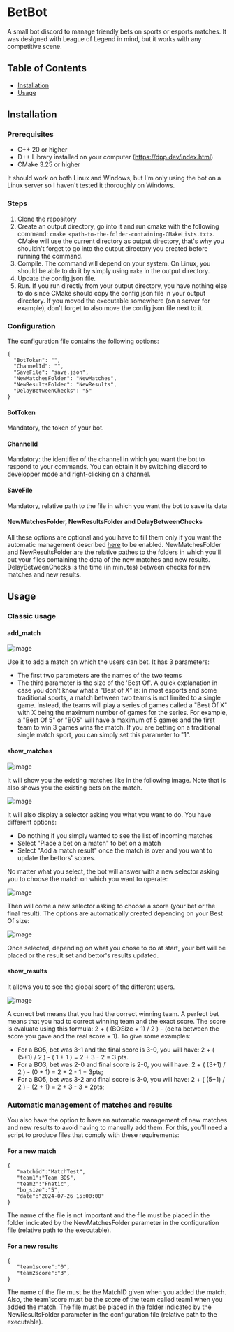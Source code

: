 # BetBot

A small bot discord to manage friendly bets on sports or esports matches. It was designed with League of Legend in mind, but it works with any competitive scene. 

## Table of Contents
- [Installation](#installation)
- [Usage](#usage)

## Installation

### Prerequisites
- C++ 20 or higher
- D++ Library installed on your computer (https://dpp.dev/index.html)
- CMake 3.25 or higher

It should work on both Linux and Windows, but I'm only using the bot on a Linux server so I haven't tested it thoroughly on Windows. 

### Steps
1. Clone the repository
2. Create an output directory, go into it and run cmake with the following command: ```cmake <path-to-the-folder-containing-CMakeLists.txt>```. CMake will use the current directory as output directory, that's why you shouldn't forget to go into the output directory you created before running the command.
3. Compile. The command will depend on your system. On Linux, you should be able to do it by simply using ```make``` in the output directory. 
5. Update the config.json file. 
6. Run. If you run directly from your output directory, you have nothing else to do since CMake should copy the config.json file in your output directory. If you moved the executable somewhere (on a server for example), don't forget to also move the config.json file next to it.

### Configuration
The configuration file contains the following options: 

```
{
  "BotToken": "", 
  "ChannelId": "", 
  "SaveFile": "save.json",
  "NewMatchesFolder": "NewMatches", 
  "NewResultsFolder": "NewResults",
  "DelayBetweenChecks": "5" 
}
```

#### BotToken
Mandatory, the token of your bot.

#### ChannelId
Mandatory: the identifier of the channel in which you want the bot to respond to your commands. You can obtain it by switching discord to developper mode and right-clicking on a channel.

#### SaveFile
Mandatory, relative path to the file in which you want the bot to save its data

#### NewMatchesFolder, NewResultsFolder and DelayBetweenChecks
All these options are optional and you have to fill them only if you want the automatic management described [here](#automatic-management-of-matches-and-results) to be enabled.
NewMatchesFolder and NewResultsFolder are the relative pathes to the folders in which you'll put your files containing the data of the new matches and new results. 
DelayBetweenChecks is the time (in minutes) between checks for new matches and new results.

## Usage

### Classic usage

#### add_match

![image](https://github.com/BJPerez/DiscordBetBot/assets/16210134/8a8f023a-a422-4d26-9634-0fd1580dc19a)

Use it to add a match on which the users can bet. It has 3 parameters:

- The first two parameters are the names of the two teams
- The third parameter is the size of the 'Best Of'. A quick explanation in case you don't know what a "Best of X" is: in most esports and some traditional sports, a match between two teams is not limited to a single game. Instead, the teams will play a series of games called a "Best Of X" with X being the maximum number of games for the series. For example, a "Best Of 5" or "BO5" will have a maximum of 5 games and the first team to win 3 games wins the match. If you are betting on a traditional single match sport, you can simply set this parameter to "1".

#### show_matches

![image](https://github.com/BJPerez/DiscordBetBot/assets/16210134/dcb9d431-41c0-4c99-a921-ab00cff03624)

It will show you the existing matches like in the following image. Note that is also shows you the existing bets on the match.

![image](https://github.com/BJPerez/DiscordBetBot/assets/16210134/512f6beb-cbbc-4e41-b4c3-780cbe8f9fe5)

It will also display a selector asking you what you want to do. You have different options:
- Do nothing if you simply wanted to see the list of incoming matches
- Select "Place a bet on a match" to bet on a match
- Select "Add a match result" once the match is over and you want to update the bettors' scores.

No matter what you select, the bot will answer with a new selector asking you to choose the match on which you want to operate:

![image](https://github.com/BJPerez/DiscordBetBot/assets/16210134/e3d45ae7-fb48-41bc-92c7-53c55a706df5)

Then will come a new selector asking to choose a score (your bet or the final result). The options are automatically created depending on your Best Of size:

![image](https://github.com/BJPerez/DiscordBetBot/assets/16210134/21232848-750e-44c6-8c47-7d637f8a1cdd)

Once selected, depending on what you chose to do at start, your bet will be placed or the result set and bettor's results updated.

#### show_results

It allows you to see the global score of the different users. 

![image](https://github.com/BJPerez/DiscordBetBot/assets/16210134/dc49d6c1-5b55-4b4a-9b79-af8e8cdd4741)

A correct bet means that you had the correct winning team.
A perfect bet means that you had to correct winning team and the exact score.
The score is evaluate using this formula: 2 + ( (BOSize + 1) / 2 ) - (delta between the score you gave and the real score + 1). 
To give some examples: 
- For a BO5, bet was 3-1 and the final score is 3-0, you will have: 2 + ( (5+1) / 2 ) - ( 1 + 1 ) = 2 + 3 - 2 = 3 pts.
- For a BO3, bet was 2-0 and final score is 2-0, you will have: 2 + ( (3+1) / 2 ) - (0 + 1) = 2 + 2 - 1 = 3pts;
- For a BO5, bet was 3-2 and final score is 3-0, you will have: 2 + ( (5+1) / 2 ) - (2 + 1) = 2 + 3 - 3 = 2pts;

### Automatic management of matches and results

You also have the option to have an automatic management of new matches and new results to avoid having to manually add them. For this, you'll need a script to produce files that comply with these requirements:

#### For a new match
```
{
   "matchid":"MatchTest",
   "team1":"Team BDS",
   "team2":"Fnatic",
   "bo_size":"5",
   "date":"2024-07-26 15:00:00"
}
```

The name of the file is not important and the file must be placed in the folder indicated by the NewMatchesFolder parameter in the configuration file (relative path to the executable).

#### For a new results

```
{
   "team1score":"0",
   "team2score":"3",
}
```

The name of the file must be the MatchID given when you added the match. Also, the team1score must be the score of the team called team1 when you added the match. The file must be placed in the folder indicated by the NewResultsFolder parameter in the configuration file (relative path to the executable). 

 
